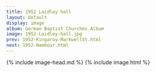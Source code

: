 ```yaml
---
title: 1952 Laidley hall
layout: default
display: image
album: German Baptist Churches Album
image: 1952-Laidley-hall.jpg
prev: 1952-Kingaroy-MarkwellSt.html
next: 1952-Nambour.html
---
```

{% include image-head.md %}
{% include image.html %}
